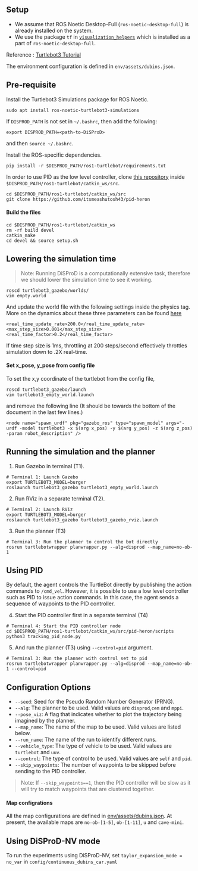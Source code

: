  ## Setup
 
- We assume that ROS Noetic Desktop-Full (`ros-noetic-desktop-full`) is already installed on the system. 
- We use the package `tf` in [`visualization_helpers`](../visualization_helpers/) which is installed as a part of `ros-noetic-desktop-full`.

Reference : [Turtlebot3 Tutorial](https://emanual.robotis.com/docs/en/platform/turtlebot3/simulation/)

The environment configuration is defined in `env/assets/dubins.json`. 

## Pre-requisite
Install the Turtlebot3 Simulations package for ROS Noetic.
```shell
sudo apt install ros-noetic-turtlebot3-simulations
```
If `DISPROD_PATH` is not set in `~/.bashrc`, then add the following:
```shell
export DISPROD_PATH=<path-to-DiSProD>
```
and then `source ~/.bashrc`.

Install the ROS-specific dependencies.

```shell
pip install -r $DISPROD_PATH/ros1-turtlebot/requirements.txt
```

In order to use PID as the low level controller, clone [this repository](https://github.com/itsmeashutosh43/pid-heron) inside `$DISPROD_PATH/ros1-turtlebot/catkin_ws/src`.

```shell
cd $DISPROD_PATH/ros1-turtlebot/catkin_ws/src
git clone https://github.com/itsmeashutosh43/pid-heron
```

#### Build the files
```shell
cd $DISPROD_PATH/ros1-turtlebot/catkin_ws
rm -rf build devel
catkin_make
cd devel && source setup.sh
```

## Lowering the simulation time
> Note: Running DiSProD is a computationally extensive task, therefore we should lower the simulation time to see it working. 

```shell
roscd turtlebot3_gazebo/worlds/
vim empty.world
```

And update the world file with the following settings inside the physics tag. More on the dynamics about these three parameters can be found [here](http://gazebosim.org/tutorials?tut=physics_params&cat=physics)

```
<real_time_update_rate>200.0</real_time_update_rate>
<max_step_size>0.001</max_step_size>
<real_time_factor>0.2</real_time_factor>
```

If time step size is 1ms, throttling at 200 steps/second effectively
throttles simulation down to .2X real-time.

#### Set x_pose, y_pose from config file

To set the x,y coordinate of the turtlebot from the config file, 

```shell
roscd turtlebot3_gazebo/launch
vim turtlebot3_empty_world.launch
```

and remove the following line (It should be towards the bottom of the document in the last few lines.) 

```shell
<node name="spawn_urdf" pkg="gazebo_ros" type="spawn_model" args="-urdf -model turtlebot3 -x $(arg x_pos) -y $(arg y_pos) -z $(arg z_pos) -param robot_description" />

```

## Running the simulation and the planner

1. Run Gazebo in terminal (T1).
```shell
# Terminal 1: Launch Gazebo
export TURTLEBOT3_MODEL=burger
roslaunch turtlebot3_gazebo turtlebot3_empty_world.launch
```

2. Run RViz in a separate terminal (T2).
```shell
# Terminal 2: Launch RViz
export TURTLEBOT3_MODEL=burger
roslaunch turtlebot3_gazebo turtlebot3_gazebo_rviz.launch
```

3. Run the planner (T3)
```shell
# Terminal 3: Run the planner to control the bot directly
rosrun turtlebotwrapper planwrapper.py --alg=disprod --map_name=no-ob-1
```

## Using PID

By default, the agent controls the TurtleBot directly by publishing the action commands to `/cmd_vel`. However, it is possible to use a low level controller such as PID to issue action commands. In this case, the agent sends a sequence of waypoints to the PID controller. 

4. Start the PID controller first in a separate terminal (T4)

```shell
# Terminal 4: Start the PID controller node
cd $DISPROD_PATH/ros1-turtlebot/catkin_ws/src/pid-heron/scripts
python3 tracking_pid_node.py
```

5. And run the planner (T3) using `--control=pid` argument.

```shell
# Terminal 3: Run the planner with control set to pid
rosrun turtlebotwrapper planwrapper.py --alg=disprod --map_name=no-ob-1 --control=pid
```


## Configuration Options

- `--seed`: Seed for the Pseudo Random Number Generator (PRNG).
- `--alg`: The planner to be used. Valid values are `disprod`,`cem` and `mppi`.
- `--pose_viz`: A flag that indicates whether to plot the trajectory being imagined by the planner. 
- `--map_name`: The name of the map to be used. Valid values are listed below.
- `--run_name`: The name of the run to identify different runs. 
- `--vehicle_type`: The type of vehicle to be used. Valid values are `turtlebot` and `uuv`.
- `--control`: The type of control to be used. Valid values are `self` and `pid`.
- `--skip_waypoints`: The number of waypoints to be skipped before sending to the PID controller.

> Note: If `--skip_waypoints==1`, then the PID controller will be slow as it will try to match waypoints that are clustered together.

#### Map configrations
All the map configurations are defined in [env/assets/dubins.json](../env/assets/dubins.json). At present, the available maps are `no-ob-[1-5]`, `ob-[1-11]`, `u` and `cave-mini`.

## Using DiSProD-NV mode

To run the experiments using DiSProD-NV, set `taylor_expansion_mode = no_var` in `config/continuous_dubins_car.yaml`

